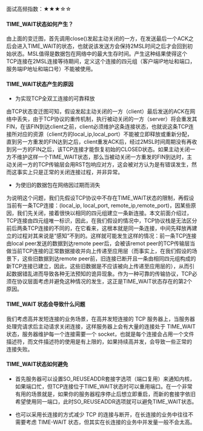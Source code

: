 面试高频指数：★★★☆☆

#### TIME_WAIT状态如何产生？

由上面的变迁图，首先调用close()发起主动关闭的一方，在发送最后一个ACK之后会进入TIME_WAIT的状态，也就说该发送方会保持2MSL时间之后才会回到初始状态。MSL值得是数据包在网络中的最大生存时间。产生这种结果使得这个TCP连接在2MSL连接等待期间，定义这个连接的四元组（客户端IP地址和端口，服务端IP地址和端口号）不能被使用。

#### TIME_WAIT状态产生的原因

* 为实现TCP全双工连接的可靠释放

由TCP状态变迁图可知，假设发起主动关闭的一方（client）最后发送的ACK在网络中丢失，由于TCP协议的重传机制，执行被动关闭的一方（server）将会重发其FIN，在该FIN到达client之前，client必须维护这条连接状态，也就说这条TCP连接所对应的资源（client方的local_ip,local_port）不能被立即释放或重新分配，直到另一方重发的FIN达到之后，client重发ACK后，经过2MSL时间周期没有再收到另一方的FIN之后，该TCP连接才能恢复初始的CLOSED状态。如果主动关闭一方不维护这样一个TIME_WAIT状态，那么当被动关闭一方重发的FIN到达时，主动关闭一方的TCP传输层会用RST包响应对方，这会被对方认为是有错误发生，然而这事实上只是正常的关闭连接过程，并非异常。

* 为使旧的数据包在网络因过期而消失

为说明这个问题，我们先假设TCP协议中不存在TIME_WAIT状态的限制，再假设当前有一条TCP连接：(local_ip, local_port, remote_ip,remote_port)，因某些原因，我们先关闭，接着很快以相同的四元组建立一条新连接。本文前面介绍过，TCP连接由四元组唯一标识，因此，在我们假设的情况中，TCP协议栈是无法区分前后两条TCP连接的不同的，在它看来，这根本就是同一条连接，中间先释放再建立的过程对其来说是“感知”不到的。这样就可能发生这样的情况：前一条TCP连接由local peer发送的数据到达remote peer后，会被该remot peer的TCP传输层当做当前TCP连接的正常数据接收并向上传递至应用层（而事实上，在我们假设的场景下，这些旧数据到达remote peer前，旧连接已断开且一条由相同四元组构成的新TCP连接已建立，因此，这些旧数据是不应该被向上传递至应用层的），从而引起数据错乱进而导致各种无法预知的诡异现象。作为一种可靠的传输协议，TCP必须在协议层面考虑并避免这种情况的发生，这正是TIME_WAIT状态存在的第2个原因。

#### TIME_WAIT 状态会导致什么问题

我们考虑高并发短连接的业务场景，在高并发短连接的 TCP 服务器上，当服务器处理完请求后主动请求关闭连接，这样服务器上会有大量的连接处于 TIME_WAIT 状态，服务器维护每一个连接需要一个 socket，也就是每个连接会占用一个文件描述符，而文件描述符的使用是有上限的，如果持续高并发，会导致一些正常的 连接失败。

#### TIME_WAIT状态如何避免 

* 首先服务器可以设置SO_REUSEADDR套接字选项（端口复用）来通知内核，如果端口忙，但TCP连接位于TIME_WAIT状态时可以重用端口。在一个非常有用的场景就是，如果你的服务器程序停止后想立即重启，而新的套接字依旧希望使用同一端口，此时SO_REUSEADDR选项就可以避免TIME_WAIT状态。

* 也可以采用长连接的方式减少 TCP 的连接与断开，在长连接的业务中往往不需要考虑 TIME-WAIT 状态，但其实在长连接的业务中并发量一般不会太高。
